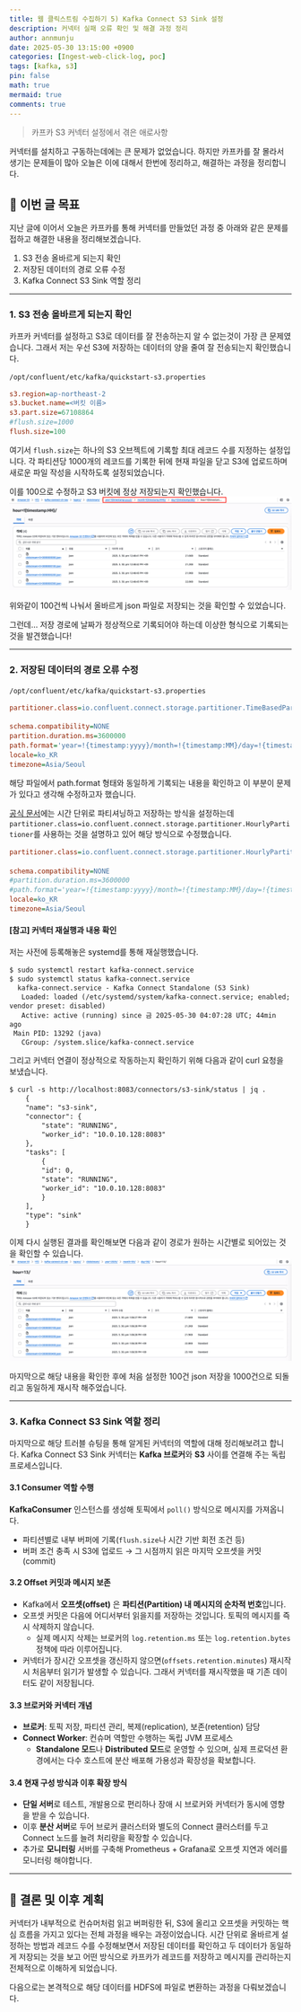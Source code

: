 ```yaml
---
title: 웹 클릭스트림 수집하기 5) Kafka Connect S3 Sink 설정
description: 커넥터 실패 오류 확인 및 해결 과정 정리
author: annmunju
date: 2025-05-30 13:15:00 +0900
categories: [Ingest-web-click-log, poc]
tags: [kafka, s3]
pin: false
math: true
mermaid: true
comments: true
---
```


> 카프카 S3 커넥터 설정에서 겪은 애로사항

커넥터를 설치하고 구동하는데에는 큰 문제가 없었습니다. 하지만 카프카를 잘 몰라서 생기는 문제들이 많아 오늘은 이에 대해서 한번에 정리하고, 해결하는 과정을 정리합니다.

## 🎯 이번 글 목표

지난 글에 이어서 오늘은 카프카를 통해 커넥터를 만들었던 과정 중 아래와 같은 문제를 접하고 해결한 내용을 정리해보겠습니다.

1. S3 전송 올바르게 되는지 확인
2. 저장된 데이터의 경로 오류 수정
3. Kafka Connect S3 Sink 역할 정리

---

### 1. S3 전송 올바르게 되는지 확인
카프카 커넥터를 설정하고 S3로 데이터를 잘 전송하는지 알 수 없는것이 가장 큰 문제였습니다. 그래서 저는 우선 S3에 저장하는 데이터의 양을 줄여 잘 전송되는지 확인했습니다.

`/opt/confluent/etc/kafka/quickstart-s3.properties`

```ini
s3.region=ap-northeast-2
s3.bucket.name=<버킷 이름>
s3.part.size=67108864
#flush.size=1000
flush.size=100
```

여기서 `flush.size`는 하나의 S3 오브젝트에 기록할 최대 레코드 수를 지정하는 설정입니다. 각 파티션당 1000개의 레코드를 기록한 뒤에 현재 파일을 닫고 S3에 업로드하며 새로운 파일 작성을 시작하도록 설정되었습니다. 

이를 100으로 수정하고 S3 버킷에 정상 저장되는지 확인했습니다. 
![저장확인](sources/project1_Ingest-web-click-log/2025-05-30-카프카-s3-설정/01.png)

위와같이 100건씩 나눠서 올바르게 json 파일로 저장되는 것을 확인할 수 있었습니다.

그런데... 저장 경로에 날짜가 정상적으로 기록되어야 하는데 이상한 형식으로 기록되는 것을 발견했습니다!

---

### 2. 저장된 데이터의 경로 오류 수정

`/opt/confluent/etc/kafka/quickstart-s3.properties`

```ini
partitioner.class=io.confluent.connect.storage.partitioner.TimeBasedPartitioner

schema.compatibility=NONE
partition.duration.ms=3600000
path.format='year=!{timestamp:yyyy}/month=!{timestamp:MM}/day=!{timestamp:dd}/hour=!{timestamp:HH}'
locale=ko_KR
timezone=Asia/Seoul
```

해당 파일에서 path.format 형태와 동일하게 기록되는 내용을 확인하고 이 부분이 문제가 있다고 생각해 수정하고자 했습니다. 

[공식 문서](https://docs.confluent.io/kafka-connectors/s3-sink/current/overview.html)에는 시간 단위로 파티셔닝하고 저장하는 방식을 설정하는데 `partitioner.class=io.confluent.connect.storage.partitioner.HourlyPartitioner`를 사용하는 것을 설명하고 있어 해당 방식으로 수정했습니다.

```ini
partitioner.class=io.confluent.connect.storage.partitioner.HourlyPartitioner

schema.compatibility=NONE
#partition.duration.ms=3600000
#path.format='year=!{timestamp:yyyy}/month=!{timestamp:MM}/day=!{timestamp:dd}/hour=!{timestamp:HH}'
locale=ko_KR
timezone=Asia/Seoul
```

#### [참고] 커넥터 재실행과 내용 확인
저는 사전에 등록해놓은 systemd를 통해 재실행했습니다.
```shell
$ sudo systemctl restart kafka-connect.service
$ sudo systemctl status kafka-connect.service
  kafka-connect.service - Kafka Connect Standalone (S3 Sink)
   Loaded: loaded (/etc/systemd/system/kafka-connect.service; enabled; vendor preset: disabled)
   Active: active (running) since 금 2025-05-30 04:07:28 UTC; 44min ago
 Main PID: 13292 (java)
   CGroup: /system.slice/kafka-connect.service
```

그리고 커넥터 연결이 정상적으로 작동하는지 확인하기 위해 다음과 같이 curl 요청을 보냈습니다.

```shell
$ curl -s http://localhost:8083/connectors/s3-sink/status | jq .
    {
    "name": "s3-sink",
    "connector": {
        "state": "RUNNING",
        "worker_id": "10.0.10.128:8083"
    },
    "tasks": [
        {
        "id": 0,
        "state": "RUNNING",
        "worker_id": "10.0.10.128:8083"
        }
    ],
    "type": "sink"
    }
```

이제 다시 실행된 결과를 확인해보면 다음과 같이 경로가 원하는 시간별로 되어있는 것을 확인할 수 있습니다.
![저장확인 최종](sources/project1_Ingest-web-click-log/2025-05-30-카프카-s3-설정/02.png)

마지막으로 해당 내용을 확인한 후에 처음 설정한 100건 json 저장을 1000건으로 되돌리고 동일하게 재시작 해주었습니다. 

---

### 3. Kafka Connect S3 Sink 역할 정리
마지막으로 해당 트러블 슈팅을 통해 알게된 커넥터의 역할에 대해 정리해보려고 합니다. Kafka Connect S3 Sink 커넥터는 **Kafka 브로커**와 **S3** 사이를 연결해 주는 독립 프로세스입니다. 

#### 3.1 Consumer 역할 수행  
**KafkaConsumer** 인스턴스를 생성해 토픽에서 `poll()` 방식으로 메시지를 가져옵니다.  
- 파티션별로 내부 버퍼에 기록(`flush.size`나 시간 기반 회전 조건 등)
- 버퍼 조건 충족 시 S3에 업로드 → 그 시점까지 읽은 마지막 오프셋을 커밋(commit)

#### 3.2 Offset 커밋과 메시지 보존  
- Kafka에서 **오프셋(offset)** 은 **파티션(Partition) 내 메시지의 순차적 번호**입니다.
- 오프셋 커밋은 다음에 어디서부터 읽을지를 저장하는 것입니다. 토픽의 메시지를 즉시 삭제하지 않습니다.  
    - 실제 메시지 삭제는 브로커의 `log.retention.ms` 또는 `log.retention.bytes` 정책에 따라 이루어집니다.  
- 커넥터가 장시간 오프셋을 갱신하지 않으면(`offsets.retention.minutes`) 재시작 시 처음부터 읽기가 발생할 수 있습니다. 그래서 커넥터를 재시작했을 때 기존 데이터도 같이 저장됩니다. 

#### 3.3 브로커와 커넥터 개념
- **브로커**: 토픽 저장, 파티션 관리, 복제(replication), 보존(retention) 담당  
- **Connect Worker**: 컨슈머 역할만 수행하는 독립 JVM 프로세스  
    - **Standalone 모드**나 **Distributed 모드**로 운영할 수 있으며, 실제 프로덕션 환경에서는 다수 호스트에 분산 배포해 가용성과 확장성을 확보합니다.

#### 3.4 현재 구성 방식과 이후 확장 방식
- **단일 서버**로 테스트, 개발용으로 편리하나 장애 시 브로커와 커넥터가 동시에 영향을 받을 수 있습니다. 
- 이후 **분산 서버**로 두어 브로커 클러스터와 별도의 Connect 클러스터를 두고 Connect 노드를 늘려 처리량을 확장할 수 있습니다.
- 추가로 **모니터링** 서버를 구축해 Prometheus + Grafana로 오프셋 지연과 에러를 모니터링 해야합니다.

---

## 🚀 결론 및 이후 계획

커넥터가 내부적으로 컨슈머처럼 읽고 버퍼링한 뒤, S3에 올리고 오프셋을 커밋하는 핵심 흐름을 가지고 있다는 전체 과정을 배우는 과정이었습니다. 시간 단위로 올바르게 설정하는 방법과 레코드 수를 수정해보면서 저장된 데이터를 확인하고 두 데이터가 동일하게 저장되는 것을 보고 어떤 방식으로 카프카가 레코드를 저장하고 메시지를 관리하는지 전체적으로 이해하게 되었습니다.

다음으로는 본격적으로 해당 데이터를 HDFS에 파일로 변환하는 과정을 다뤄보겠습니다. 

